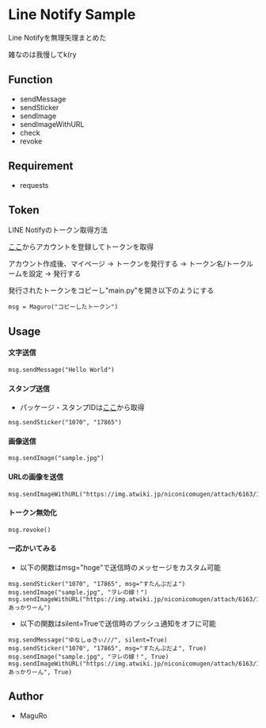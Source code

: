 # Line Notify Sample

Line Notifyを無理矢理まとめた

雑なのは我慢してk(ry

## Function
- sendMessage
- sendSticker
- sendImage
- sendImageWithURL
- check
- revoke

## Requirement

* requests

## Token
LINE Notifyのトークン取得方法

[ここ](https://notify-bot.line.me/ja/)からアカウントを登録してトークンを取得

アカウント作成後、マイページ -> トークンを発行する -> トークン名/トークルームを設定 -> 発行する

発行されたトークンをコピーし"main.py"を開き以下のようにする

```
msg = Maguro("コピーしたトークン")
```

## Usage

#### 文字送信
```
msg.sendMessage("Hello World")
```
#### スタンプ送信
* パッケージ・スタンプIDは[ここ](https://developers.line.biz/ja/docs/messaging-api/sticker-list/)から取得

```
msg.sendSticker("1070", "17865")
```
#### 画像送信
```
msg.sendImage("sample.jpg")
```
#### URLの画像を送信
```
msg.sendImageWithURL("https://img.atwiki.jp/niconicomugen/attach/6163/12458/akr.png")
```
#### トークン無効化
```
msg.revoke()
```
#### 一応かいてみる
* 以下の関数はmsg="hoge"で送信時のメッセージをカスタム可能
```
msg.sendSticker("1070", "17865", msg="すたんぷだよ")
msg.sendImage("sample.jpg", "ヲレの嫁！")
msg.sendImageWithURL("https://img.atwiki.jp/niconicomugen/attach/6163/12458/akr.png", あっかりーん")
```

* 以下の関数はsilent=Trueで送信時のプッシュ通知をオフに可能
```
msg.sendMessage("ゆなしゅきぃ///", silent=True)
msg.sendSticker("1070", "17865", msg="すたんぷだよ", True)
msg.sendImage("sample.jpg", "ヲレの嫁！", True)
msg.sendImageWithURL("https://img.atwiki.jp/niconicomugen/attach/6163/12458/akr.png", あっかりーん", True)
```

## Author

* MaguRo
